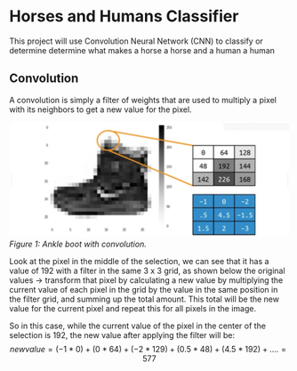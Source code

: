 # **Horses and Humans Classifier**

This project will use Convolution Neural Network (CNN) to classify or determine determine what makes a horse a horse and a human a human

## **Convolution**

A convolution is simply a filter of weights that are used to multiply a pixel with its neighbors to get a new value for the pixel.

![alt text](img/image.png)
*Figure 1: Ankle boot with convolution.*

Look at the pixel in the middle of the selection, we can see that it has a value of 192 with a filter in the same 3 x 3 grid, as shown below the original values $\rightarrow$ transform that pixel by calculating a new value by multiplying the current value of each pixel in the grid by the value in the same position in the filter grid, and summing up the total amount. This total will be the new value for the current pixel and repeat this for all pixels in the image.

So in this case, while the current value of the pixel in the center of the selection is 192, the new value after applying the filter will be:
$$newvalue = (-1 * 0) + (0 * 64) + (-2 * 129) + (0.5 * 48) + (4.5 * 192) +.... = 577$$
